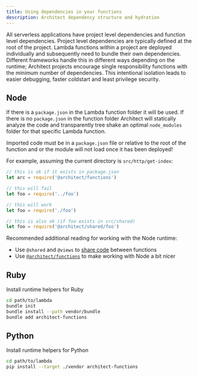 ```yaml
---
title: Using dependencies in your functions
description: Architect dependency structure and hydration
---
```


All serverless applications have project level dependencies and function level dependencies. Project level dependencies are typically defined at the root of the project. Lambda functions within a project are deployed individually and subsequently need to bundle their own dependencies. Different frameworks handle this in different ways depending on the runtime; Architect projects encourage single responsibility functions with the minimum number of dependencies. This intentional isolation leads to easier debugging, faster coldstart and least privilege security. 

## Node

If there is a `package.json` in the Lambda function folder it will be used. If there is no `package.json` in the function folder Architect will statically analyze the code and transparently tree shake an optimal `node_modules` folder for that specific Lambda function. 

Imported code must be in a `package.json` file or relative to the root of the function and or the module will not load once it has been deployed!


For example, assuming the current directory is `src/http/get-index`:

```javascript
// this is ok if it exists in package.json
let arc = require('@architect/functions')

// this will fail
let foo = require('../foo')

// this will work
let foo = require('./foo')

// this is also ok (if foo exists in src/shared)
let foo = require('@architect/shared/foo')
```

Recommended additional reading for working with the Node runtime:

- Use `@shared` and `@views` to [share code](/docs/en/guides/developer-experience/sharing-code) between functions
- Use [`@architect/functions`](/docs/en/runtime/reference/node) to make working with Node a bit nicer

## Ruby

Install runtime helpers for Ruby

```bash
cd path/to/lambda
bundle init
bundle install --path vendor/bundle
bundle add architect-functions
```

## Python

Install runtime helpers for Python

```bash
cd path/to/lambda
pip install --target ./vendor architect-functions
```
